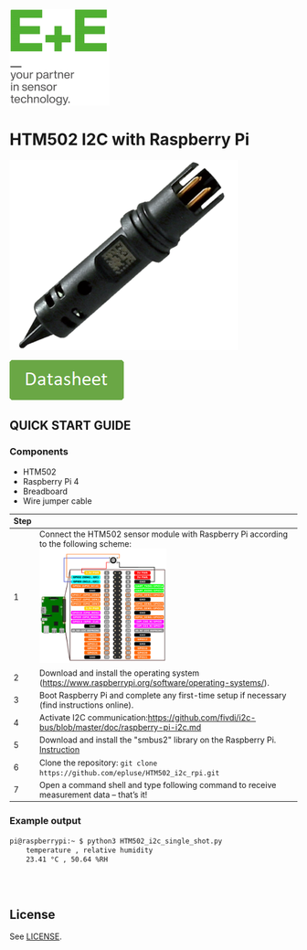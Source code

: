 [![E+E_Logo](./images/epluse-logo.png)](https://www.epluse.com/en/)

# HTM502 I2C with Raspberry Pi 


![HTM502](./images/HTM502.png) 


<!--[![button1](./images/learn-more.png)](https://www.epluse.com/products/humidity-instruments/humidity-sensing-elements/htm502/)   -->
[![button2](./images/data-sheet.png)](https://www.epluse.com/fileadmin/data/product/htm502/datasheet_HTM502.pdf) 



## QUICK START GUIDE  

### Components 
- HTM502
- Raspberry Pi 4
- Breadboard 
- Wire jumper cable <br>

| Step |                                                                                                                                                             |
|------|-------------------------------------------------------------------------------------------------------------------------------------------------------------|
| 1    | Connect the HTM502 sensor module with Raspberry Pi according to the following scheme:<br>[<img src="images/HTM502_rpi.png" width="50%"/>](images/HTM502_rpi.png)|
| 2    | Download and install the operating system (https://www.raspberrypi.org/software/operating-systems/).                                                            |
| 3    | Boot Raspberry Pi and complete any first-time setup if necessary (find instructions online).                                                                |
| 4    | Activate I2C communication:https://github.com/fivdi/i2c-bus/blob/master/doc/raspberry-pi-i2c.md                     |
| 5    | Download and install the "smbus2" library on the Raspberry Pi. [Instruction](https://pypi.org/project/smbus2/#:~:text=Installation%20instructions)            |
| 6    | Clone the repository: ```git clone https://github.com/epluse/HTM502_i2c_rpi.git```  |
| 7    | Open a command shell and type following command to receive measurement data – that’s it! |


### Example output

```shell
pi@raspberrypi:~ $ python3 HTM502_i2c_single_shot.py
	temperature , relative humidity
	23.41 °C , 50.64 %RH 
```
<br>
<br>

## License 
See [LICENSE](LICENSE).
